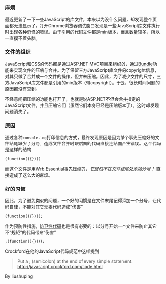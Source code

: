 ### 麻烦
最近更新了一下一些JavaScript的库文件，本来以为没什么问题，却发现整个页面都无法显示了。打开Chrome浏览器调试窗口发现是一些JavaScript库文件执行时出现各种奇怪的错误。由于引用的代码文件都是min版本，而且数量较多，所以一直摸不着头脑。

### 文件的组织
JavaScript和CSS的代码都是通过ASP.NET MVC项目来组织的，通过[Bundle](http://www.asp.net/mvc/tutorials/mvc-4/bundling-and-minification)功能来实现文件的压缩与合并。为了保留三方JavaScript库文件的copyright信息，对其只做了合并成一个文件的操作，但并未压缩。因此，为了减少文件的尺寸，三方JavaScript库文件都是引用的min版本（带copyright）。于是，很长时间问题的原因都没有查到。

不经意间把压缩的功能也打开了，也就是说ASP.NET不但会合并指定的JavaScript文件，并且压缩它们（虽然它们本身已经是压缩版本了）。这时却发现问题消失了。

### 原因
通过各种`console.log`打印信息的方式，最终发现原因是因为某个事先压缩好的文件结尾缺少了分号，造成文件合并时跟后面的代码直接连结而产生错误。这个代码是这样的结构
```
(function(){})()
```
而这个文件是用[Web Essential](http://vswebessentials.com/)事先压缩的，*它居然不在文件结尾处添加分号！* 直接造成了这么大的麻烦。

### 好的习惯
因此，为了避免类似的问题，一个好的习惯是在文件末尾记得添加一个分号，让代码自律，不能对其它无辜代码造成“伤害”
```
(function(){})();
```
作为预防性措施，[防卫性代码](http://en.wikipedia.org/wiki/Defensive_programming)也是很有必要的：以分号开始一个文件来防止其它不“规矩”的代码带来“伤害”
```
;(function(){})();
```

Crockford在他的JavaScript代码规范中这样提到
> Put a ; (semicolon) at the end of every simple statement. 
http://javascript.crockford.com/code.html

By liushuping
